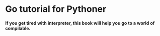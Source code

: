 # Go tutorial for Pythoner

#### If you get tired with interpreter, this book will help you go to a world of compilable.




